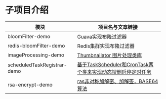 # 子项目介绍
| 模块        | 项目名与文章链接  |
| --------   |  ----  |
| bloomFilter-demo     | Guava实现布隆过滤器|
| redis-bloomFilter-demo        |    Redis集群实现布隆过滤器    |
| imageProcessing-demo          |   [Thumbnailator 图片处理类库](https://www.goitman.cn/2021/03/16/Thumbnailator%20%E5%9B%BE%E7%89%87%E5%A4%84%E7%90%86%E7%B1%BB%E5%BA%93/)|
| scheduledTaskRegistrar-demo  |   [基于TaskScheduler和CronTask两个类来实现动态增删启停定时任务](https://www.goitman.cn/2020/11/01/%E5%9F%BA%E4%BA%8ETaskScheduler%E5%92%8CCronTask%E5%AE%9E%E7%8E%B0%E5%8A%A8%E6%80%81%E5%A2%9E%E5%88%A0%E5%90%AF%E5%81%9C%E5%AE%9A%E6%97%B6%E4%BB%BB%E5%8A%A1%E5%8A%9F%E8%83%BD/)|
| rsa-encrypt-demo    |   [ras非对称加解密、加解签，BASE64算法](https://www.goitman.cn/2020/11/22/rsa-encrypt-body%E5%AE%9E%E7%8E%B0%E6%8E%A5%E5%8F%A3%E6%95%B0%E6%8D%AE%E5%8A%A0%E8%A7%A3%E5%AF%86%E7%AD%BE/)|
